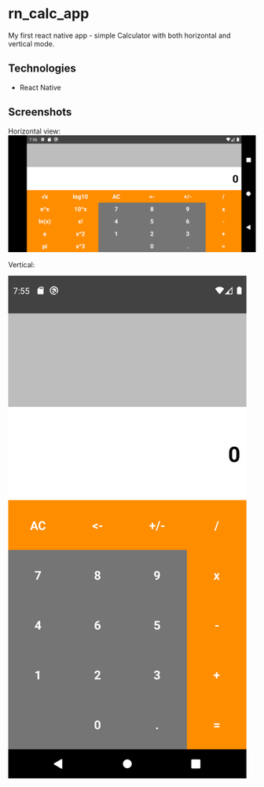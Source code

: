 # rn_calc_app
My first react native app - simple Calculator with both horizontal and vertical mode.


## Technologies
* React Native

## Screenshots 

Horizontal view:
![](./hor.png)


Vertical:

![](./vert.png)
